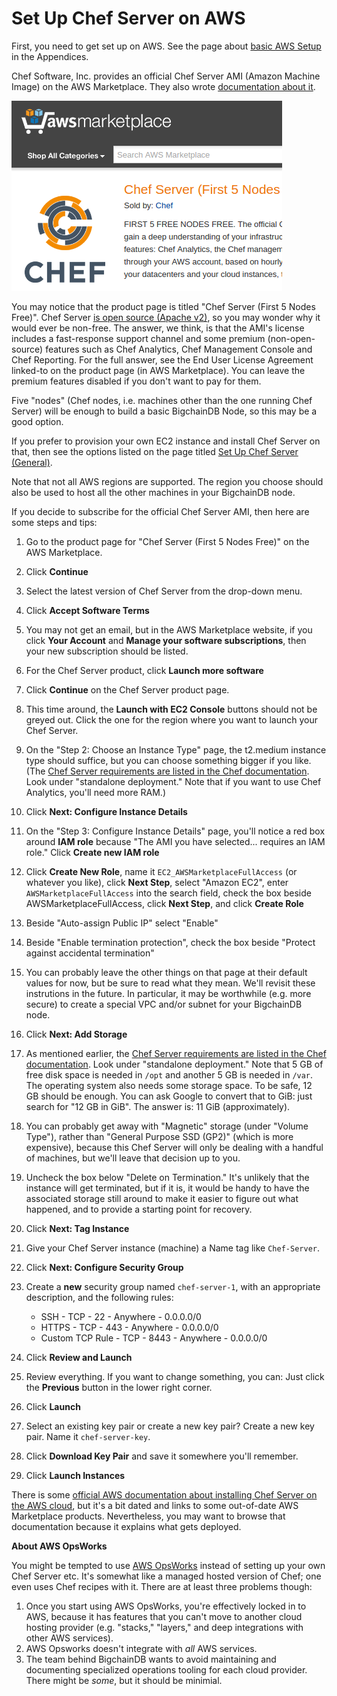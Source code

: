 # Set Up Chef Server on AWS

First, you need to get set up on AWS. See the page about [basic AWS Setup](../appendices/aws-setup.html) in the Appendices.

Chef Software, Inc. provides an official Chef Server AMI (Amazon Machine Image) on the AWS Marketplace. They also wrote [documentation about it](https://docs.chef.io/aws_marketplace.html).

![Screenshot of Chef Server AMI page on AWS Marketplace](../_static/chef_server_AMI.png)

You may notice that the product page is titled "Chef Server (First 5 Nodes Free)". Chef Server [is open source (Apache v2)](https://github.com/chef/chef-server/blob/master/LICENSE), so you may wonder why it would ever be non-free. The answer, we think, is that the AMI's license includes a fast-response support channel and some premium (non-open-source) features such as Chef Analytics, Chef Management Console and Chef Reporting. For the full answer, see the End User License Agreement linked-to on the product page (in AWS Marketplace). You can leave the premium features disabled if you don't want to pay for them.

Five "nodes" (Chef nodes, i.e. machines other than the one running Chef Server) will be enough to build a basic BigchainDB Node, so this may be a good option.

If you prefer to provision your own EC2 instance and install Chef Server on that, then see the options listed on the page titled [Set Up Chef Server (General)](setup-chef-server-general.html).

Note that not all AWS regions are supported. The region you choose should also be used to host all the other machines in your BigchainDB node.

If you decide to subscribe for the official Chef Server AMI, then here are some steps and tips:

1. Go to the product page for "Chef Server (First 5 Nodes Free)" on the AWS Marketplace.

2. Click **Continue**

3. Select the latest version of Chef Server from the drop-down menu.

4. Click **Accept Software Terms**

5. You may not get an email, but in the AWS Marketplace website, if you click **Your Account** and **Manage your software subscriptions**, then your new subscription should be listed.

6. For the Chef Server product, click **Launch more software**

7. Click **Continue** on the Chef Server product page.

8. This time around, the **Launch with EC2 Console** buttons should not be greyed out. Click the one for the region where you want to launch your Chef Server.

9. On the "Step 2: Choose an Instance Type" page, the t2.medium instance type should suffice, but you can choose something bigger if you like. (The [Chef Server requirements are listed in the Chef documentation](https://docs.chef.io/chef_system_requirements.html#chef-server-title-on-premises). Look under "standalone deployment." Note that if you want to use Chef Analytics, you'll need more RAM.)

10. Click **Next: Configure Instance Details**

11. On the "Step 3: Configure Instance Details" page, you'll notice a red box around **IAM role** because "The AMI you have selected... requires an IAM role." Click **Create new IAM role**

12. Click **Create New Role**, name it `EC2_AWSMarketplaceFullAccess` (or whatever you like), click **Next Step**, select "Amazon EC2", enter `AWSMarketplaceFullAccess` into the search field, check the box beside AWSMarketplaceFullAccess, click **Next Step**, and click **Create Role**

13. Beside "Auto-assign Public IP" select "Enable"

14. Beside "Enable termination protection", check the box beside "Protect against accidental termination"

15. You can probably leave the other things on that page at their default values for now, but be sure to read what they mean. We'll revisit these instrutions in the future. In particular, it may be worthwhile (e.g. more secure) to create a special VPC and/or subnet for your BigchainDB node.

16. Click **Next: Add Storage**

17. As mentioned earlier, the [Chef Server requirements are listed in the Chef documentation](https://docs.chef.io/chef_system_requirements.html#chef-server-title-on-premises). Look under "standalone deployment." Note that 5 GB of free disk space is needed in `/opt` and another 5 GB is needed in `/var`. The operating system also needs some storage space. To be safe, 12 GB should be enough. You can ask Google to convert that to GiB: just search for "12 GB in GiB". The answer is: 11 GiB (approximately).

18. You can probably get away with "Magnetic" storage (under "Volume Type"), rather than "General Purpose SSD (GP2)" (which is more expensive), because this Chef Server will only be dealing with a handful of machines, but we'll leave that decision up to you.

19. Uncheck the box below "Delete on Termination." It's unlikely that the instance will get terminated, but if it is, it would be handy to have the associated storage still around to make it easier to figure out what happened, and to provide a starting point for recovery.

20. Click **Next: Tag Instance**

21. Give your Chef Server instance (machine) a Name tag like `Chef-Server`.

22. Click **Next: Configure Security Group**

23. Create a **new** security group named `chef-server-1`, with an appropriate description, and the following rules:

    * SSH - TCP - 22 - Anywhere - 0.0.0.0/0
    * HTTPS - TCP - 443 - Anywhere - 0.0.0.0/0
    * Custom TCP Rule - TCP - 8443 - Anywhere - 0.0.0.0/0

24. Click **Review and Launch**

25. Review everything. If you want to change something, you can: Just click the **Previous** button in the lower right corner.

26. Click **Launch**

27. Select an existing key pair or create a new key pair? Create a new key pair. Name it `chef-server-key`.

28. Click **Download Key Pair** and save it somewhere you'll remember.

29. Click **Launch Instances**



 

There is some [official AWS documentation about installing Chef Server on the AWS cloud](https://docs.aws.amazon.com/quickstart/latest/chef-server/welcome.html), but it's a bit dated and links to some out-of-date AWS Marketplace products. Nevertheless, you may want to browse that documentation because it explains what gets deployed.

**About AWS OpsWorks**

You might be tempted to use [AWS OpsWorks](https://aws.amazon.com/opsworks/) instead of setting up your own Chef Server etc. It's somewhat like a managed hosted version of Chef; one even uses Chef recipes with it. There are at least three problems though:

1. Once you start using AWS OpsWorks, you're effectively locked in to AWS, because it has features that you can't move to another cloud hosting provider (e.g. "stacks," "layers," and deep integrations with other AWS services).
2. AWS Opsworks doesn't integrate with _all_ AWS services.
3. The team behind BigchainDB wants to avoid maintaining and documenting specialized operations tooling for each cloud provider. There might be _some_, but it should be minimial.
